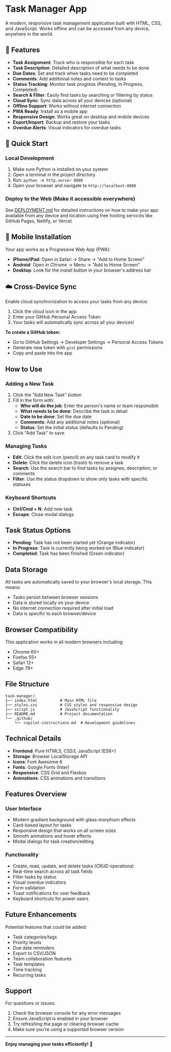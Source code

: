 # Task Manager App

A modern, responsive task management application built with HTML, CSS, and JavaScript. Works offline and can be accessed from any device, anywhere in the world.

## 🌟 Features

- **Task Assignment**: Track who is responsible for each task
- **Task Description**: Detailed description of what needs to be done  
- **Due Dates**: Set and track when tasks need to be completed
- **Comments**: Add additional notes and context to tasks
- **Status Tracking**: Monitor task progress (Pending, In Progress, Completed)
- **Search & Filter**: Easily find tasks by searching or filtering by status
- **Cloud Sync**: Sync data across all your devices (optional)
- **Offline Support**: Works without internet connection
- **PWA Ready**: Install as a mobile app
- **Responsive Design**: Works great on desktop and mobile devices
- **Export/Import**: Backup and restore your tasks
- **Overdue Alerts**: Visual indicators for overdue tasks

## 🚀 Quick Start

### Local Development
1. Make sure Python is installed on your system
2. Open a terminal in the project directory
3. Run: `python -m http.server 8080`
4. Open your browser and navigate to `http://localhost:8080`

### Deploy to the Web (Make it accessible everywhere)
See [DEPLOYMENT.md](DEPLOYMENT.md) for detailed instructions on how to make your app available from any device and location using free hosting services like GitHub Pages, Netlify, or Vercel.

## 📱 Mobile Installation

Your app works as a Progressive Web App (PWA):
- **iPhone/iPad**: Open in Safari → Share → "Add to Home Screen"
- **Android**: Open in Chrome → Menu → "Add to Home Screen"
- **Desktop**: Look for the install button in your browser's address bar

## ☁️ Cross-Device Sync

Enable cloud synchronization to access your tasks from any device:

1. Click the cloud icon in the app
2. Enter your GitHub Personal Access Token
3. Your tasks will automatically sync across all your devices!

**To create a GitHub token:**
- Go to GitHub Settings → Developer Settings → Personal Access Tokens
- Generate new token with `gist` permissions
- Copy and paste into the app

## How to Use

### Adding a New Task

1. Click the "Add New Task" button
2. Fill in the form with:
   - **Who will do the job**: Enter the person's name or team responsible
   - **What needs to be done**: Describe the task in detail
   - **Date to be done**: Set the due date
   - **Comments**: Add any additional notes (optional)
   - **Status**: Set the initial status (defaults to Pending)
3. Click "Add Task" to save

### Managing Tasks

- **Edit**: Click the edit icon (pencil) on any task card to modify it
- **Delete**: Click the delete icon (trash) to remove a task
- **Search**: Use the search bar to find tasks by assignee, description, or comments
- **Filter**: Use the status dropdown to show only tasks with specific statuses

### Keyboard Shortcuts

- **Ctrl/Cmd + N**: Add new task
- **Escape**: Close modal dialogs

## Task Status Options

- **Pending**: Task has not been started yet (Orange indicator)
- **In Progress**: Task is currently being worked on (Blue indicator)  
- **Completed**: Task has been finished (Green indicator)

## Data Storage

All tasks are automatically saved to your browser's local storage. This means:
- Tasks persist between browser sessions
- Data is stored locally on your device
- No internet connection required after initial load
- Data is specific to each browser/device

## Browser Compatibility

This application works in all modern browsers including:
- Chrome 60+
- Firefox 55+
- Safari 12+
- Edge 79+

## File Structure

```
task-manager/
├── index.html          # Main HTML file
├── styles.css          # CSS styles and responsive design
├── script.js           # JavaScript functionality
├── README.md           # Project documentation
└── .github/
    └── copilot-instructions.md  # Development guidelines
```

## Technical Details

- **Frontend**: Pure HTML5, CSS3, JavaScript (ES6+)
- **Storage**: Browser LocalStorage API
- **Icons**: Font Awesome 6
- **Fonts**: Google Fonts (Inter)
- **Responsive**: CSS Grid and Flexbox
- **Animations**: CSS animations and transitions

## Features Overview

### User Interface
- Modern gradient background with glass-morphism effects
- Card-based layout for tasks
- Responsive design that works on all screen sizes
- Smooth animations and hover effects
- Modal dialogs for task creation/editing

### Functionality
- Create, read, update, and delete tasks (CRUD operations)
- Real-time search across all task fields
- Filter tasks by status
- Visual overdue indicators
- Form validation
- Toast notifications for user feedback
- Keyboard shortcuts for power users

## Future Enhancements

Potential features that could be added:
- Task categories/tags
- Priority levels
- Due date reminders
- Export to CSV/JSON
- Team collaboration features
- Task templates
- Time tracking
- Recurring tasks

## Support

For questions or issues:
1. Check the browser console for any error messages
2. Ensure JavaScript is enabled in your browser
3. Try refreshing the page or clearing browser cache
4. Make sure you're using a supported browser version

---

**Enjoy managing your tasks efficiently!** 🚀
